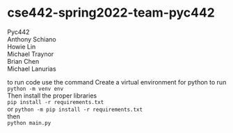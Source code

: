 # cse442-spring2022-team-pyc442
Pyc442 <br>
Anthony Schiano <br>
Howie Lin <br>
Michael Traynor <br>
Brian Chen <br>
Michael Lanurias <br>

to run code use the command
Create a virtual environment for python to run <br>
`python -m venv env` <br>
Then install the proper libraries <br>
`pip install -r requirements.txt` <br>
or `python -m pip install -r requirements.txt` <br>
then <br>
`python main.py` <br>
